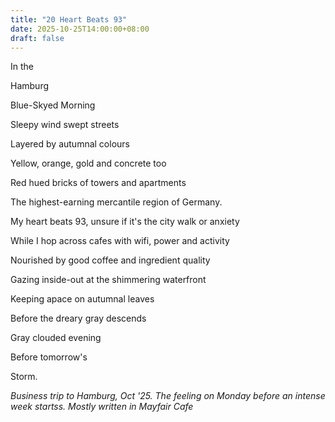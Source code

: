 ```yaml
---
title: "20 Heart Beats 93"
date: 2025-10-25T14:00:00+08:00
draft: false
---
```



In the  

Hamburg  

Blue-Skyed Morning  

Sleepy wind swept streets  

Layered by autumnal colours   

Yellow, orange, gold and concrete too  

Red hued bricks of towers and apartments  

The highest-earning mercantile region of Germany.  

My heart beats 93, unsure if it's the city walk or anxiety  

While I hop across cafes with wifi, power and activity   

Nourished by good coffee and ingredient quality   

Gazing inside-out at the shimmering waterfront  

Keeping apace on autumnal leaves  

Before the dreary gray descends  

Gray clouded evening   

Before tomorrow's   

Storm.  

*Business trip to Hamburg, Oct '25. The feeling on Monday before an intense week startss. Mostly written in Mayfair Cafe*